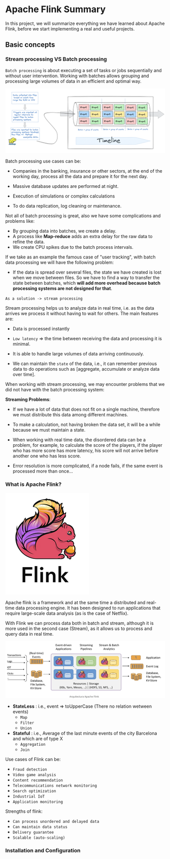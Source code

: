 # Apache Flink Summary

In this project, we will summarize everything we have learned about Apache Flink, before we start implementing a real and useful projects.

## Basic concepts

### Stream processing VS Batch processing

`Batch processing` is about executing a set of tasks or jobs sequentially and without user intervention.
Working with batches allows grouping and processing large volumes of data in an efficient and optimal way.

![](./assets/batch.png)

Batch processing use cases can be:

* Companies in the banking, insurance or other sectors, at the end of the working day, process all the data and prepare it for the next day.

* Massive database updates are performed at night.
* Execution of simulations or complex calculations
* To do data replication, log cleaning or maintenance.

Not all of batch processing is great, also we have some complications and problems like: 

* By grouping data into batches, we create a delay.
* A process like **Map-reduce** adds an extra delay for the raw data to refine the data.
* We create CPU spikes due to the batch process intervals.


If we take as an example the famous case of "user tracking", with batch data processing we will have the following problem:

  - If the data is spread over several files, the state we have created is lost when we move between files. So we have to find a way to transfer the state between batches, which **will add more overhead because batch processing systems are not designed for that**.

`As a solution -> stream processing`

Stream processing helps us to analyze data in real time, i.e. as the data arrives we process it without having to wait for others.
The main features are:
  - Data is processed instantly
  
  - `Low latency` => the time between receiving the data and processing it is minimal.
  
  - It is able to handle large volumes of data arriving continuously.
  
  - We can maintain the `state` of the data, i.e., it can remember previous data to do operations such as [aggregate, accumulate or analyze data over time].

When working with stream processing, we may encounter problems that we did not have with the batch processing system:

**Streaming Problems**:

* If we have a lot of data that does not fit on a single machine, therefore we must distribute this data among different machines.

* To make a calculation, not having broken the data set, it will be a while because we must maintain a state.

* When working with real time data, the disordered data can be a problem, for example, to calculate the score of the players, if the player who has more score has more latency, his score will not arrive before another one who has less score.

* Error resolution is more complicated, if a node fails, if the same event is processed more than once...

### What is Apache Flink?

![](./assets/flink-logo.png)

Apache flink is a framework and at the same time a distributed and real-time data processing engine. It has been designed to run applications that require large-scale data analysis (as is the case of Netflix).

With Flink we can process data both in batch and stream, although it is more used in the second case (Stream), as it allows us to process and query data in real time.

![](./assets/arquitectura-flink.png)

- **StateLess** : i.e., event => toUpperCase (There no relation wetween events)
  - `Map` 
  - `Filter` 
  - `Union`
- **Stateful** : i.e., Average of the last minute events of the city Barcelona and which are of type X
  - `Aggregation`
  - `Join`


Use cases of Flink can be:
  - `Fraud detection`
  - `Video game analysis`
  - `Content recommendation`
  - `Telecommunications network monitoring`
  - `Search optimization`
  - `Industrial IoT`
  - `Application monitoring`

Strengths of flink:
  - `Can process unordered and delayed data`
  - `Can maintain data status`
  - `Delivery guarantee`
  - `Scalable (auto-scaling)`

###  Installation and Configuration 



###
###
###
###



## 
##
##
##